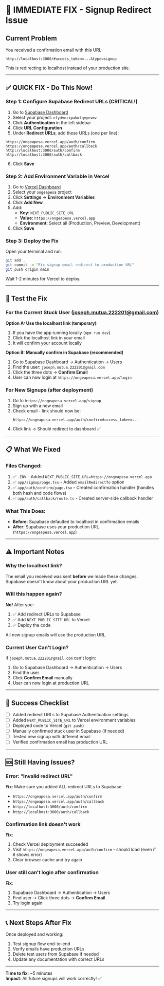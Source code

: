 # 🚨 IMMEDIATE FIX - Signup Redirect Issue

## Current Problem
You received a confirmation email with this URL:
```
http://localhost:3000/#access_token=...&type=signup
```

This is redirecting to localhost instead of your production site.

---

## ✅ QUICK FIX - Do This Now!

### Step 1: Configure Supabase Redirect URLs (CRITICAL!)

1. Go to [Supabase Dashboard](https://app.supabase.com)
2. Select your project: `efydvozipukolqmynvmv`
3. Click **Authentication** in the left sidebar
4. Click **URL Configuration**
5. Under **Redirect URLs**, add these URLs (one per line):

```
https://ongeapesa.vercel.app/auth/confirm
https://ongeapesa.vercel.app/auth/callback
http://localhost:3000/auth/confirm
http://localhost:3000/auth/callback
```

6. Click **Save**

### Step 2: Add Environment Variable in Vercel

1. Go to [Vercel Dashboard](https://vercel.com/dashboard)
2. Select your `ongeapesa` project
3. Click **Settings** → **Environment Variables**
4. Click **Add New**
5. Add:
   - **Key**: `NEXT_PUBLIC_SITE_URL`
   - **Value**: `https://ongeapesa.vercel.app`
   - **Environment**: Select all (Production, Preview, Development)
6. Click **Save**

### Step 3: Deploy the Fix

Open your terminal and run:

```bash
git add .
git commit -m "Fix signup email redirect to production URL"
git push origin main
```

Wait 1-2 minutes for Vercel to deploy.

---

## 🧪 Test the Fix

### For the Current Stuck User (joseph.mutua.222201@gmail.com)

**Option A: Use the localhost link (temporary)**
1. If you have the app running locally (`npm run dev`)
2. Click the localhost link in your email
3. It will confirm your account locally

**Option B: Manually confirm in Supabase (recommended)**
1. Go to Supabase Dashboard → Authentication → Users
2. Find the user: `joseph.mutua.222201@gmail.com`
3. Click the three dots → **Confirm Email**
4. User can now login at `https://ongeapesa.vercel.app/login`

### For New Signups (after deployment)

1. Go to `https://ongeapesa.vercel.app/signup`
2. Sign up with a new email
3. Check email - link should now be:
   ```
   https://ongeapesa.vercel.app/auth/confirm#access_token=...
   ```
4. Click link → Should redirect to dashboard ✅

---

## 📋 What We Fixed

### Files Changed:
1. ✅ `.ENV` - Added `NEXT_PUBLIC_SITE_URL=https://ongeapesa.vercel.app`
2. ✅ `app/signup/page.tsx` - Added `emailRedirectTo` option
3. ✅ `app/auth/confirm/page.tsx` - Created confirmation handler (handles both hash and code flows)
4. ✅ `app/auth/callback/route.ts` - Created server-side callback handler

### What This Does:
- **Before**: Supabase defaulted to localhost in confirmation emails
- **After**: Supabase uses your production URL (`https://ongeapesa.vercel.app`)

---

## ⚠️ Important Notes

### Why the localhost link?
The email you received was sent **before** we made these changes. Supabase doesn't know about your production URL yet.

### Will this happen again?
**No!** After you:
1. ✅ Add redirect URLs to Supabase
2. ✅ Add `NEXT_PUBLIC_SITE_URL` to Vercel
3. ✅ Deploy the code

All new signup emails will use the production URL.

### Current User Can't Login?
If `joseph.mutua.222201@gmail.com` can't login:
1. Go to Supabase Dashboard → Authentication → Users
2. Find the user
3. Click **Confirm Email** manually
4. User can now login at production URL

---

## 🎯 Success Checklist

- [ ] Added redirect URLs to Supabase Authentication settings
- [ ] Added `NEXT_PUBLIC_SITE_URL` to Vercel environment variables
- [ ] Deployed code to Vercel (`git push`)
- [ ] Manually confirmed stuck user in Supabase (if needed)
- [ ] Tested new signup with different email
- [ ] Verified confirmation email has production URL

---

## 🆘 Still Having Issues?

### Error: "Invalid redirect URL"
**Fix**: Make sure you added ALL redirect URLs to Supabase:
- `https://ongeapesa.vercel.app/auth/confirm`
- `https://ongeapesa.vercel.app/auth/callback`
- `http://localhost:3000/auth/confirm`
- `http://localhost:3000/auth/callback`

### Confirmation link doesn't work
**Fix**: 
1. Check Vercel deployment succeeded
2. Visit `https://ongeapesa.vercel.app/auth/confirm` - should load (even if it shows error)
3. Clear browser cache and try again

### User still can't login after confirmation
**Fix**:
1. Supabase Dashboard → Authentication → Users
2. Find user → Click three dots → **Confirm Email**
3. Try login again

---

## 📞 Next Steps After Fix

Once deployed and working:
1. Test signup flow end-to-end
2. Verify emails have production URLs
3. Delete test users from Supabase if needed
4. Update any documentation with correct URLs

---

**Time to fix**: ~5 minutes  
**Impact**: All future signups will work correctly! ✅
